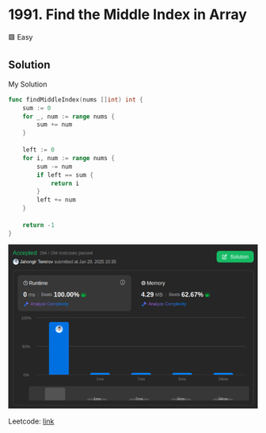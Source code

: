 # 1991. Find the Middle Index in Array

🟩 Easy

## Solution

My Solution

```go
func findMiddleIndex(nums []int) int {
    sum := 0
    for _, num := range nums {
        sum += num
    }

    left := 0
    for i, num := range nums {
        sum -= num
        if left == sum {
            return i
        }
        left += num
    }

    return -1
}
```

![result](1991.png)

Leetcode: [link](https://leetcode.com/problems/find-the-middle-index-in-array/)
